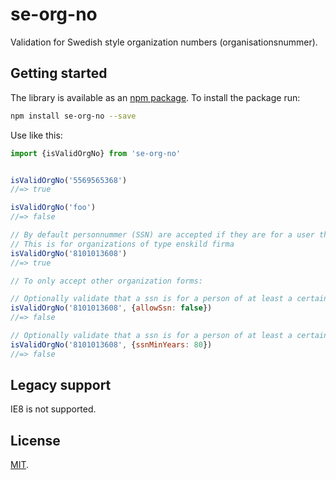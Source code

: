 # se-org-no

Validation for Swedish style organization numbers (organisationsnummer).

## Getting started

The library is available as an [npm package](https://www.npmjs.com/package/se-org-no).
To install the package run:

```bash
npm install se-org-no --save
```

Use like this:

```js
import {isValidOrgNo} from 'se-org-no'


isValidOrgNo('5569565368')
//=> true

isValidOrgNo('foo')
//=> false

// By default personnummer (SSN) are accepted if they are for a user that is older than 18 years
// This is for organizations of type enskild firma
isValidOrgNo('8101013608')
//=> true

// To only accept other organization forms:

// Optionally validate that a ssn is for a person of at least a certain age
isValidOrgNo('8101013608', {allowSsn: false})
//=> false

// Optionally validate that a ssn is for a person of at least a certain age
isValidOrgNo('8101013608', {ssnMinYears: 80})
//=> false
```

## Legacy support

IE8 is not supported.

## License

[MIT](LICENSE).
